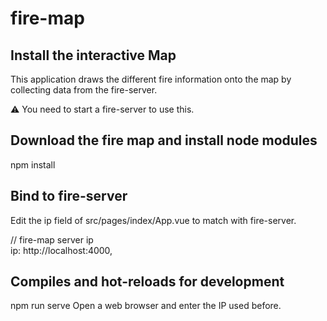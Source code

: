 # fire-map  

## Install the interactive Map
This application draws the different fire information onto the map by collecting data from the fire-server.  

⚠️ You need to start a fire-server to use this.  

## Download the fire map and install node modules

npm install  

## Bind to fire-server

Edit the ip field of src/pages/index/App.vue to match with fire-server.

// fire-map server ip  
ip: http://localhost:4000,  

## Compiles and hot-reloads for development

npm run serve
Open a web browser and enter the IP used before.

